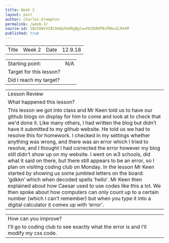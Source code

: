 ```yaml
---
title: Week 2
layout: post
author: charles.brampton
permalink: /week-2/
source-id: 1QnIEWvVZ8CAddphXdRgBglwuhK2DA0PBsPNku3LRkkM
published: true
---
```

<table>
  <tr>
    <td>Title</td>
    <td>Week 2</td>
    <td>Date</td>
    <td>12.9.18</td>
  </tr>
</table>


<table>
  <tr>
    <td>Starting point:</td>
    <td>N/A</td>
  </tr>
  <tr>
    <td>Target for this lesson?</td>
    <td></td>
  </tr>
  <tr>
    <td>Did I reach my target? 
</td>
    <td>

</td>
  </tr>
</table>


<table>
  <tr>
    <td>Lesson Review</td>
  </tr>
  <tr>
    <td>What happened this lesson? </td>
  </tr>
  <tr>
    <td>This lesson we got into class and Mr Keen told us to have our github blogs on display for him to come and look at to check that we'd done it. Like many others, I had written the blog but didn’t have it submitted to my github website. He told us we had to resolve this for homework. I checked in my settings whether anything was wrong, and there was an error which I tried to resolve, and I thought I had corrected the error however my blog still didn’t show up on my website. I went on w3 schools, did what it said on there, but there still appears to be an error, so I plan on visiting coding club on Monday. In the lesson Mr Keen started by showing us some jumbled letters on the board: 'gdkkn’ which when decoded spells ‘hello’. Mr Keen then explained about how Caesar used to use codes like this a lot. We then spoke about how computers can only count up to a certain number (which I can’t remember) but when you type it into a digital calculator it comes up with ‘error’.</td>
  </tr>
</table>


<table>
  <tr>
    <td>How can you improve?</td>
  </tr>
  <tr>
    <td>I'll go to coding club to see exactly what the error is and I’ll modify my css code.</td>
  </tr>
</table>


